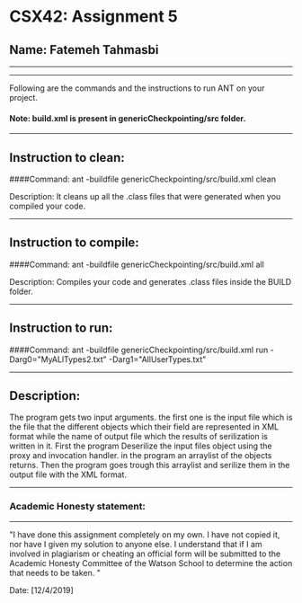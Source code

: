 # CSX42: Assignment 5
## Name: Fatemeh Tahmasbi

-----------------------------------------------------------------------
-----------------------------------------------------------------------


Following are the commands and the instructions to run ANT on your project.
#### Note: build.xml is present in genericCheckpointing/src folder.

-----------------------------------------------------------------------
## Instruction to clean:

####Command: ant -buildfile genericCheckpointing/src/build.xml clean

Description: It cleans up all the .class files that were generated when you
compiled your code.

-----------------------------------------------------------------------
## Instruction to compile:

####Command: ant -buildfile genericCheckpointing/src/build.xml all
 
			

Description: Compiles your code and generates .class files inside the BUILD folder.

-----------------------------------------------------------------------
## Instruction to run:

####Command: ant -buildfile genericCheckpointing/src/build.xml run -Darg0="MyALlTypes2.txt" -Darg1="AllUserTypes.txt"


-----------------------------------------------------------------------
## Description: 
The program gets two input arguments. the first one is the input file which is the file that the different objects which their field are represented in XML format while the name of output file which the results of serilization is written in it. First the program Deserilize the input files object using the proxy and invocation handler. in the program an arraylist of the objects returns. Then the program goes trough this arraylist and serilize them in the output file with the XML format.

-----------------------------------------------------------------------
### Academic Honesty statement:
-----------------------------------------------------------------------

"I have done this assignment completely on my own. I have not copied
it, nor have I given my solution to anyone else. I understand that if
I am involved in plagiarism or cheating an official form will be
submitted to the Academic Honesty Committee of the Watson School to
determine the action that needs to be taken. "

Date: [12/4/2019]



